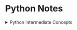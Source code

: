 # Python Notes

<details>
<summary>Python Intermediate Concepts</summary>
<ul>

<li>
<a href = "https://github.com/augini/python-mega/blob/master/adv_python/notes/collection_types.md#collection-data-types">Collection Data Types</a>
</li>

</ul>
</details>
